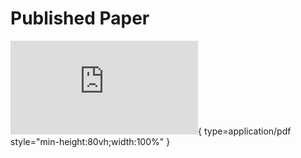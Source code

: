 # Published Paper

![SBRC](https://eduardoschulz.github.io/Interoperabilidade/papers/sbrc.pdf){ type=application/pdf style="min-height:80vh;width:100%" }
